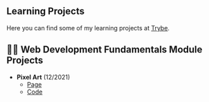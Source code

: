 ## Learning Projects

Here you can find some of my learning projects at [Trybe](https://www.betrybe.com/).

## :woman_technologist: Web Development Fundamentals Module Projects

* **Pixel Art** (12/2021)
  * [Page](https://queite.github.io/projetos/PixelsArtProject/index.html)
  * [Code](https://github.com/queite/queite.github.io/tree/main/LearningProjects/PixelsArtProject)
